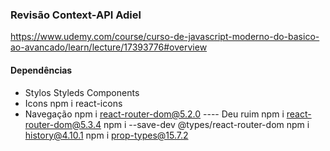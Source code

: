 ### Revisão Context-API Adiel

https://www.udemy.com/course/curso-de-javascript-moderno-do-basico-ao-avancado/learn/lecture/17393776#overview

#### Dependências
* Stylos
    Styleds Components
* Icons
    npm i react-icons
* Navegação
    npm i react-router-dom@5.2.0          ---- Deu ruim
    npm i react-router-dom@5.3.4
    npm i --save-dev @types/react-router-dom
    npm i history@4.10.1
    npm i prop-types@15.7.2